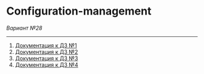 # Configuration-management
*Вариант №28*

---
1. [Документация к ДЗ №1](./Домашние%20задания/Задание%20№1/README.md)
2. [Документация к ДЗ №2](./Домашние%20задания/Задание%20№2/README.md)
3. [Документация к ДЗ №3](./Домашние%20задания/Задание%20№3/README.md)
4. [Документация к ДЗ №4](./Домашние%20задания/Задание%20№4/README.md)